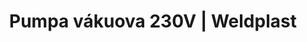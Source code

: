 ---
Filename: "pumpa-vakuova-230v"
Link: "file:/Users/vinayakpatel/Downloads/www.weldplast.cz/pumpa-vakuova-230v"
product_name: "Pumpa vákuová230 V, vč. kufru, 5 m hadice, množství vzduchu 3,5/4,2 m3/h"
product_id: "Obj. číslo:153.024"
title: "Pumpa vákuova 230V | Weldplast"
product_desc: "Vakuová pumpa na testování těsnosti svarů pomocí změny podtlaku.Pružná a silná hadicePřepravní boxKompletní testovací zařízení se skládá ze zvonu (hranatého nebo kulatého) a vývěvy."
product_specs: ""
product_downloads: "ZVON ZKUŠEBNÍ - produktový list stáhnout"
href: "https://www.weldplast.cz/files/zvon-s-vyvevou-produktovy-list-eng-1.pdf, https://www.weldplast.cz/files/zvon-s-vyvevou-produktovy-list-eng-1.pdf"
p_desc_2: "Vakuová pumpa na testování těsnosti svarů pomocí změny podtlaku.Pružná a silná hadicePřepravní boxKompletní testovací zařízení se skládá ze zvonu (hranatého nebo kulatého) a vývěvy."
accessories: "Zvon vakuový zkušebníkulatý, ø 320Zvon vakuový zkušebníhranatý, 810 mm x 310 mm"
similar_products: ""
---